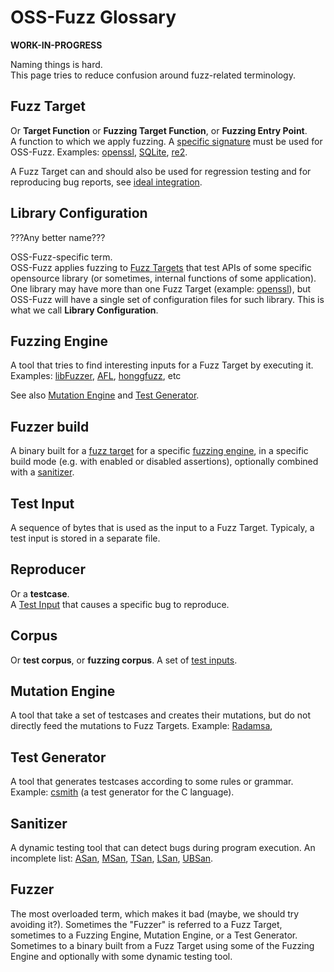 # OSS-Fuzz Glossary

**WORK-IN-PROGRESS**

Naming things is hard.<BR>
This page tries to reduce confusion around fuzz-related terminology.

## Fuzz Target
Or **Target Function** or **Fuzzing Target Function**, or **Fuzzing Entry Point**.<BR>
A function to which we apply fuzzing.
A [specific signature](http://libfuzzer.info#fuzz-target) must be used for OSS-Fuzz.
Examples: [openssl](https://github.com/openssl/openssl/blob/master/fuzz/x509.c),
[SQLite](https://www.sqlite.org/src/artifact/ad79e867fb504338),
[re2](https://github.com/google/re2/blob/master/re2/fuzzing/re2_fuzzer.cc).

A Fuzz Target can and should also be used for regression testing
and for reproducing bug reports, see [ideal integration](ideal_integration.md).

## Library Configuration
???Any better name??? 

OSS-Fuzz-specific term. <BR>
OSS-Fuzz applies fuzzing to [Fuzz Targets](#fuzz-target)
that test APIs of some specific opensource library
(or sometimes, internal functions of some application). 
One library may have more than one Fuzz Target
(example: [openssl](https://github.com/openssl/openssl/blob/master/fuzz/)),
but OSS-Fuzz will have a single set of configuration files for such library. 
This is what we call **Library Configuration**.

## Fuzzing Engine

A tool that tries to find interesting inputs for a Fuzz Target by executing it.
Examples: [libFuzzer](http://lbfuzzer.info),
[AFL](lcamtuf.coredump.cx/afl/),
[honggfuzz](https://github.com/google/honggfuzz), etc 

See also [Mutation Engine](#mutation-engine) and [Test Generator](#test-generator).

## Fuzzer build

A binary built for a [fuzz target](#fuzz-target) for a specific [fuzzing engine](#fuzzing-engine),
in a specific build mode (e.g. with enabled or disabled assertions), 
optionally combined with a [sanitizer](#sanitizer).


## Test Input
A sequence of bytes that is used as the input to a Fuzz Target. 
Typicaly, a test input is stored in a separate file. 

## Reproducer 
Or a **testcase**.<BR> 
A [Test Input](#test-input) that causes a specific bug to reproduce. 

## Corpus
Or **test corpus**, or **fuzzing corpus**. 
A set of [test inputs](#test-input).

## Mutation Engine
A tool that take a set of testcases
and creates their mutations, but do not directly feed the mutations to Fuzz Targets.
Example: [Radamsa](https://github.com/aoh/radamsa),

## Test Generator
A tool that generates testcases according to some rules or grammar. 
Example: [csmith](https://embed.cs.utah.edu/csmith/) (a test generator for the C language).

## Sanitizer
A dynamic testing tool that can detect bugs during program execution.
An incomplete list:
[ASan](http://clang.llvm.org/docs/AddressSanitizer.html),
[MSan](http://clang.llvm.org/docs/MemorySanitizer.html),
[TSan](http://clang.llvm.org/docs/ThreadSanitizer.html),
[LSan](http://clang.llvm.org/docs/LeakSanitizer.html),
[UBSan](http://clang.llvm.org/docs/UndefinedBehaviorSanitizer.html). 

## Fuzzer

The most overloaded term, which makes it bad (maybe, we should try avoiding it?).
Sometimes the "Fuzzer" is referred to a Fuzz Target, sometimes to a Fuzzing Engine, Mutation Engine, or a Test Generator. 
Sometimes to a binary built from a Fuzz Target using some of the Fuzzing Engine and optionally with some dynamic testing tool. 

